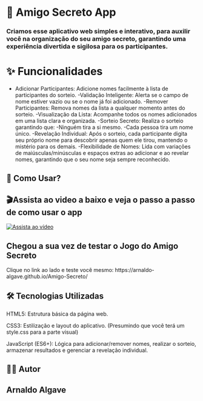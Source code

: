 # 🎁 Amigo Secreto App

### Criamos esse aplicativo web simples e interativo, para auxilir você na organização do seu amigo secreto, garantindo uma experiência divertida e sigilosa para os participantes.

# ✨ Funcionalidades
- Adicionar Participantes: Adicione nomes facilmente à lista de participantes do sorteio.
-Validação Inteligente: Alerta se o campo de nome estiver vazio ou se o nome já foi adicionado.
-Remover Participantes: Remova nomes da lista a qualquer momento antes do sorteio.
-Visualização da Lista: Acompanhe todos os nomes adicionados em uma lista clara e organizada.
-Sorteio Secreto: Realiza o sorteio garantindo que:
-Ninguém tira a si mesmo.
-Cada pessoa tira um nome único.
-Revelação Individual: Após o sorteio, cada participante digita seu próprio nome para descobrir apenas quem ele tirou, mantendo o mistério para os demais.
-Flexibilidade de Nomes: Lida com variações de maiúsculas/minúsculas e espaços extras ao adicionar e ao revelar nomes, garantindo que o seu nome seja sempre reconhecido.
<h2>🚀 Como Usar?</h2>
<h2>🎬Assista ao video a baixo e veja o passo a passo de como usar o app</h2>

[![Assista ao vídeo](https://img.youtube.com/vi/2Ta_li8o5h0/hqdefault.jpg)](https://www.youtube.com/watch?v=2Ta_li8o5h0)

<h2>Chegou a sua vez de testar o Jogo do Amigo Secreto</h2>
Clique no link ao lado e teste você mesmo: https://arnaldo-algave.github.io/Amigo-Secreto/

<h2>🛠️ Tecnologias Utilizadas</h2>

HTML5: Estrutura básica da página web.

CSS3: Estilização e layout do aplicativo. (Presumindo que você terá um style.css para a parte visual)

JavaScript (ES6+): Lógica para adicionar/remover nomes, realizar o sorteio, armazenar resultados e gerenciar a revelação individual.

<h2>👨‍💻 Autor<h2>
Arnaldo Algave




